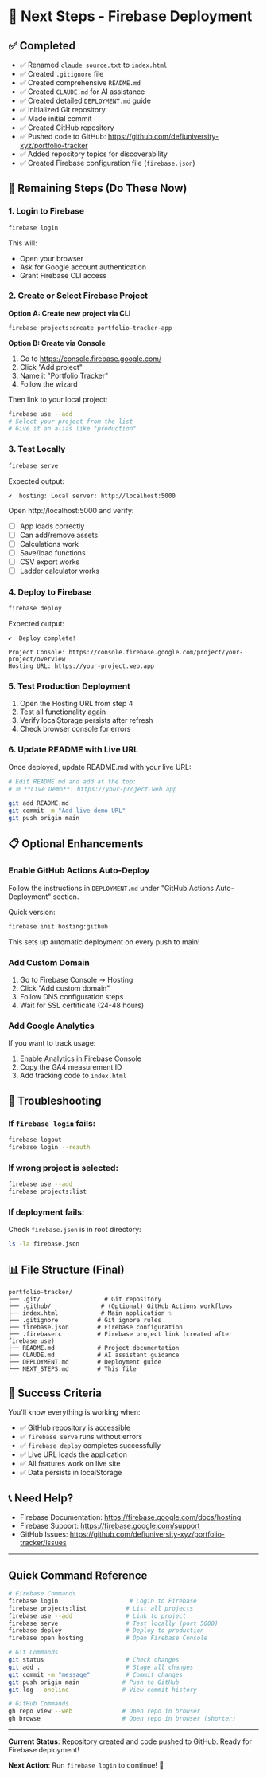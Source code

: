 # 🎯 Next Steps - Firebase Deployment

## ✅ Completed

- ✅ Renamed `claude source.txt` to `index.html`
- ✅ Created `.gitignore` file
- ✅ Created comprehensive `README.md`
- ✅ Created `CLAUDE.md` for AI assistance
- ✅ Created detailed `DEPLOYMENT.md` guide
- ✅ Initialized Git repository
- ✅ Made initial commit
- ✅ Created GitHub repository
- ✅ Pushed code to GitHub: https://github.com/defiuniversity-xyz/portfolio-tracker
- ✅ Added repository topics for discoverability
- ✅ Created Firebase configuration file (`firebase.json`)

## 🚀 Remaining Steps (Do These Now)

### 1. Login to Firebase

```bash
firebase login
```

This will:
- Open your browser
- Ask for Google account authentication
- Grant Firebase CLI access

### 2. Create or Select Firebase Project

**Option A: Create new project via CLI**
```bash
firebase projects:create portfolio-tracker-app
```

**Option B: Create via Console**
1. Go to https://console.firebase.google.com/
2. Click "Add project"
3. Name it "Portfolio Tracker"
4. Follow the wizard

Then link to your local project:
```bash
firebase use --add
# Select your project from the list
# Give it an alias like "production"
```

### 3. Test Locally

```bash
firebase serve
```

Expected output:
```
✔  hosting: Local server: http://localhost:5000
```

Open http://localhost:5000 and verify:
- [ ] App loads correctly
- [ ] Can add/remove assets
- [ ] Calculations work
- [ ] Save/load functions
- [ ] CSV export works
- [ ] Ladder calculator works

### 4. Deploy to Firebase

```bash
firebase deploy
```

Expected output:
```
✔  Deploy complete!

Project Console: https://console.firebase.google.com/project/your-project/overview
Hosting URL: https://your-project.web.app
```

### 5. Test Production Deployment

1. Open the Hosting URL from step 4
2. Test all functionality again
3. Verify localStorage persists after refresh
4. Check browser console for errors

### 6. Update README with Live URL

Once deployed, update README.md with your live URL:

```bash
# Edit README.md and add at the top:
# 🌐 **Live Demo**: https://your-project.web.app

git add README.md
git commit -m "Add live demo URL"
git push origin main
```

## 📋 Optional Enhancements

### Enable GitHub Actions Auto-Deploy

Follow the instructions in `DEPLOYMENT.md` under "GitHub Actions Auto-Deployment" section.

Quick version:
```bash
firebase init hosting:github
```

This sets up automatic deployment on every push to main!

### Add Custom Domain

1. Go to Firebase Console → Hosting
2. Click "Add custom domain"
3. Follow DNS configuration steps
4. Wait for SSL certificate (24-48 hours)

### Add Google Analytics

If you want to track usage:
1. Enable Analytics in Firebase Console
2. Copy the GA4 measurement ID
3. Add tracking code to `index.html`

## 🐛 Troubleshooting

### If `firebase login` fails:

```bash
firebase logout
firebase login --reauth
```

### If wrong project is selected:

```bash
firebase use --add
firebase projects:list
```

### If deployment fails:

Check `firebase.json` is in root directory:
```bash
ls -la firebase.json
```

## 📊 File Structure (Final)

```
portfolio-tracker/
├── .git/                  # Git repository
├── .github/              # (Optional) GitHub Actions workflows
├── index.html            # Main application ✨
├── .gitignore           # Git ignore rules
├── firebase.json        # Firebase configuration
├── .firebaserc          # Firebase project link (created after firebase use)
├── README.md            # Project documentation
├── CLAUDE.md            # AI assistant guidance
├── DEPLOYMENT.md        # Deployment guide
└── NEXT_STEPS.md        # This file
```

## 🎉 Success Criteria

You'll know everything is working when:
- ✅ GitHub repository is accessible
- ✅ `firebase serve` runs without errors
- ✅ `firebase deploy` completes successfully
- ✅ Live URL loads the application
- ✅ All features work on live site
- ✅ Data persists in localStorage

## 📞 Need Help?

- Firebase Documentation: https://firebase.google.com/docs/hosting
- Firebase Support: https://firebase.google.com/support
- GitHub Issues: https://github.com/defiuniversity-xyz/portfolio-tracker/issues

---

## Quick Command Reference

```bash
# Firebase Commands
firebase login                    # Login to Firebase
firebase projects:list           # List all projects
firebase use --add               # Link to project
firebase serve                   # Test locally (port 5000)
firebase deploy                  # Deploy to production
firebase open hosting            # Open Firebase Console

# Git Commands
git status                       # Check changes
git add .                        # Stage all changes
git commit -m "message"          # Commit changes
git push origin main            # Push to GitHub
git log --oneline               # View commit history

# GitHub Commands
gh repo view --web              # Open repo in browser
gh browse                       # Open repo in browser (shorter)
```

---

**Current Status**: Repository created and code pushed to GitHub. Ready for Firebase deployment!

**Next Action**: Run `firebase login` to continue! 🚀
